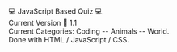 💻 JavaScript Based Quiz 💻 <br>
Current Version 🎯 1.1 <br>
Current Categories: Coding -- Animals -- World. <br>
Done with HTML / JavaScript / CSS.

